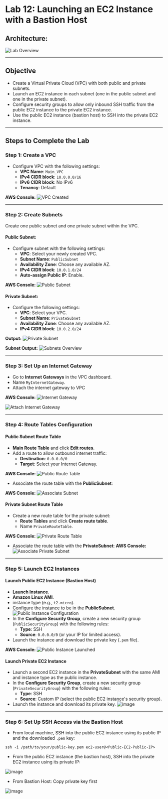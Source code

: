 # Lab 12: Launching an EC2 Instance with a Bastion Host

## Architecture:
![Lab Overview](https://github.com/user-attachments/assets/71793f42-fbab-46e5-a0c6-aaa438a3acb8)

---

## Objective
- Create a Virtual Private Cloud (VPC) with both public and private subnets.
- Launch an EC2 instance in each subnet (one in the public subnet and one in the private subnet).
- Configure security groups to allow only inbound SSH traffic from the public EC2 instance to the private EC2 instance.
- Use the public EC2 instance (bastion host) to SSH into the private EC2 instance.

---

## Steps to Complete the Lab

### Step 1: Create a VPC
- Configure VPC with the following settings:
   - **VPC Name**: `Main_VPC`
   - **IPv4 CIDR block**: `10.0.0.0/16`
   - **IPv6 CIDR block**: No IPv6
   - **Tenancy**: Default


**AWS Console:**
![VPC Created](https://github.com/user-attachments/assets/aa113018-aa41-4362-a1a8-3d347e04ada0)

---

### Step 2: Create Subnets
Create one public subnet and one private subnet within the VPC.

#### Public Subnet:
- Configure subnet with the following settings:
   - **VPC**: Select your newly created VPC.
   - **Subnet Name**: `PublicSubnet`
   - **Availability Zone**: Choose any available AZ.
   - **IPv4 CIDR block**: `10.0.1.0/24`
   - **Auto-assign Public IP**: Enable.

**AWS Console:**
![Public Subnet](https://github.com/user-attachments/assets/5467792a-5910-4c13-8e15-b764851d0792)

#### Private Subnet:
- Configure the following settings:
   - **VPC**: Select your VPC.
   - **Subnet Name**: `PrivateSubnet`
   - **Availability Zone**: Choose any available AZ.
   - **IPv4 CIDR block**: `10.0.2.0/24`

**Output:**
![Private Subnet](https://github.com/user-attachments/assets/7092380f-2a34-41ef-bc8c-977186b7bccf)

**Subnet Output:**
![Subnets Overview](https://github.com/user-attachments/assets/57718f58-d58c-451c-9fdf-181401317995)

---

### Step 3: Set Up an Internet Gateway
- Go to **Internet Gateways** in the VPC dashboard.
- Name  `MyInternetGateway`.
- Attach the internet gateway to  VPC

**AWS Console:**
![Internet Gateway](https://github.com/user-attachments/assets/a65c720b-1da7-4fbd-8aca-2ae44bf39803)

![Attach Internet Gateway](https://github.com/user-attachments/assets/96946800-e8bd-4bc6-adf1-43fd89dd9f74)

---

### Step 4: Route Tables Configuration

#### Public Subnet Route Table
- **Main Route Table** and click **Edit routes**.
- Add a route to allow outbound internet traffic:
   - **Destination**: `0.0.0.0/0`
   - **Target**: Select your Internet Gateway.

**AWS Console:**
![Public Route Table](https://github.com/user-attachments/assets/56ff9a8c-0050-43fe-a6d5-ed9ffb1b38b5)

- Associate the route table with the **PublicSubnet**:

**AWS Console:**
![Associate Subnet](https://github.com/user-attachments/assets/0edf40ed-dc4a-44aa-a471-fe50596d5dce)

#### Private Subnet Route Table
- Create a new route table for the private subnet:
   - **Route Tables** and click **Create route table**.
   - Name  `PrivateRouteTable`.

**AWS Console:**
![Private Route Table](https://github.com/user-attachments/assets/e630cdb3-c0cd-444a-a144-6222662d5c1a)

- Associate the route table with the **PrivateSubnet**:
**AWS Console:**
 ![Associate Private Subnet](https://github.com/user-attachments/assets/84ec96cf-4289-49aa-9a2c-a3d1452d744d)

---

### Step 5: Launch EC2 Instances

#### Launch Public EC2 Instance (Bastion Host)
- **Launch Instance**.
- **Amazon Linux AMI**.
- instance type (e.g., `t2.micro`).
- Configure the instance to be in the **PublicSubnet**.
   ![Public Instance Configuration](https://github.com/user-attachments/assets/a3076042-072c-4d86-81f2-9c147a1f3259)
- In the **Configure Security Group**, create a new security group (`PublicSecurityGroup`) with the following rules:
   - **Type**: SSH
   - **Source**: `0.0.0.0/0` (or your IP for limited access).
- Launch the instance and download the private key (`.pem` file).

**AWS Console:**
![Public Instance Launched](https://github.com/user-attachments/assets/0a7c4be6-d91c-47ff-b2eb-5313dd267eef)

#### Launch Private EC2 Instance
- Launch a second EC2 instance in the **PrivateSubnet** with the same AMI and instance type as the public instance.
- In the **Configure Security Group**, create a new security group (`PrivateSecurityGroup`) with the following rules:
   - **Type**: SSH
   - **Source**: Custom IP (select the public EC2 instance's security group).
- Launch the instance and download its private key.
![image](https://github.com/user-attachments/assets/910bd597-0a70-4432-8776-e96aae5ff9b9)
---

### Step 6: Set Up SSH Access via the Bastion Host
- From local machine, SSH into the public EC2 instance using its public IP and the downloaded `.pem` key:
```
ssh -i /path/to/your/public-key.pem ec2-user@<Public-EC2-Public-IP>
```


- From the public EC2 instance (the bastion host), SSH into the private EC2 instance using its private IP:

![image](https://github.com/user-attachments/assets/d1004986-090b-4169-a79f-289282863db8)

- From Bastion Host:
Copy private key first

![image](https://github.com/user-attachments/assets/98da269c-11f8-46fd-aaeb-5415a358a57d)
